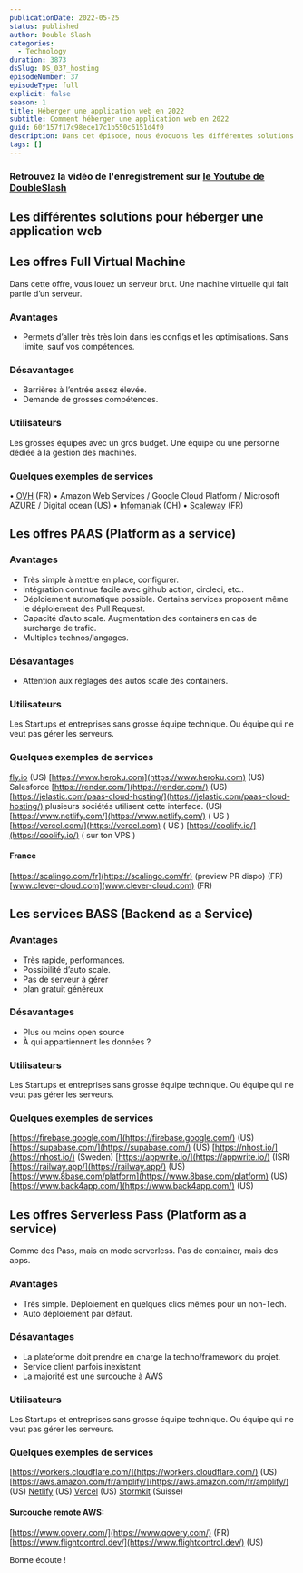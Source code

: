 ```yaml
---
publicationDate: 2022-05-25
status: published
author: Double Slash
categories:
  - Technology
duration: 3873
dsSlug: DS_037_hosting
episodeNumber: 37
episodeType: full
explicit: false
season: 1
title: Héberger une application web en 2022
subtitle: Comment héberger une application web en 2022
guid: 60f157f17c98ece17c1b550c6151d4f0
description: Dans cet épisode, nous évoquons les différentes solutions pour héberger une application web
tags: []
---
```


### Retrouvez la vidéo de l'enregistrement sur [le Youtube de DoubleSlash](https://youtu.be/zmE7EZp4vDM)

## Les différentes solutions pour héberger une application web

## Les offres Full Virtual Machine

Dans cette offre, vous louez un serveur brut. Une machine virtuelle qui fait partie d’un serveur.

### Avantages

- Permets d’aller très très loin dans les configs et les optimisations. Sans limite, sauf vos compétences.

### Désavantages

- Barrières à l’entrée assez élevée.
- Demande de grosses compétences.

### Utilisateurs

Les grosses équipes avec un gros budget. Une équipe ou une personne dédiée à la gestion des machines.

### Quelques exemples de services

• [OVH](https://www.ovhcloud.com) (FR)
• Amazon Web Services / Google Cloud Platform / Microsoft AZURE / Digital ocean (US)
• [Infomaniak](https://www.infomaniak.com/fr/hebergement/public-cloud) (CH)
• [Scaleway](https://www.scaleway.com) (FR)

## Les offres PAAS (Platform as a service)

### Avantages

- Très simple à mettre en place, configurer.
- Intégration continue facile avec github action, circleci, etc..
- Déploiement automatique possible. Certains services proposent même le déploiement des Pull Request.
- Capacité d’auto scale. Augmentation des containers en cas de surcharge de trafic.
- Multiples technos/langages.

### Désavantages

- Attention aux réglages des autos scale des containers.

### Utilisateurs

Les Startups et entreprises sans grosse équipe technique. Ou équipe qui ne veut pas gérer les serveurs.

### Quelques exemples de services

[fly.io](fly.io) (US)
[https://www.heroku.com](https://www.heroku.com) (US) Salesforce
[https://render.com/](https://render.com/) (US)
[https://jelastic.com/paas-cloud-hosting/](https://jelastic.com/paas-cloud-hosting/) plusieurs sociétés utilisent cette interface. (US)
[https://www.netlify.com/](https://www.netlify.com/) ( US )
[https://vercel.com/](https://vercel.com) ( US )
[https://coolify.io/](https://coolify.io/) ( sur ton VPS )

#### France

[https://scalingo.com/fr](https://scalingo.com/fr) (preview PR dispo) (FR)
[www.clever-cloud.com](www.clever-cloud.com) (FR)

## Les services BASS (Backend as a Service)

### Avantages

- Très rapide, performances.
- Possibilité d’auto scale.
- Pas de serveur à gérer
- plan gratuit généreux

### Désavantages

- Plus ou moins open source
- À qui appartiennent les données ?

### Utilisateurs

Les Startups et entreprises sans grosse équipe technique. Ou équipe qui ne veut pas gérer les serveurs.

### Quelques exemples de services

[https://firebase.google.com/](https://firebase.google.com/) (US)
[https://supabase.com/](https://supabase.com/) (US)
[https://nhost.io/](https://nhost.io/) (Sweden)
[https://appwrite.io/](https://appwrite.io/) (ISR)
[https://railway.app/](https://railway.app/) (US)
[https://www.8base.com/platform](https://www.8base.com/platform) (US)
[https://www.back4app.com/](https://www.back4app.com/) (US)

## Les offres Serverless Pass (Platform as a service)

Comme des Pass, mais en mode serverless. Pas de container, mais des apps.

### Avantages

- Très simple. Déploiement en quelques clics mêmes pour un non-Tech.
- Auto déploiement par défaut.

### Désavantages

- La plateforme doit prendre en charge la techno/framework du projet.
- Service client parfois inexistant
- La majorité est une surcouche à AWS

### Utilisateurs

Les Startups et entreprises sans grosse équipe technique. Ou équipe qui ne veut pas gérer les serveurs.

### Quelques exemples de services

[https://workers.cloudflare.com/](https://workers.cloudflare.com/) (US)
[https://aws.amazon.com/fr/amplify/](https://aws.amazon.com/fr/amplify/) (US) [Netlify](https://www.netlify.com/) (US)
[Vercel](https://vercel.com/) (US)
[Stormkit](https://www.stormkit.io/) (Suisse)

#### Surcouche remote AWS:

[https://www.qovery.com/](https://www.qovery.com/) (FR)
[https://www.flightcontrol.dev/](https://www.flightcontrol.dev/) (US)

Bonne écoute !
